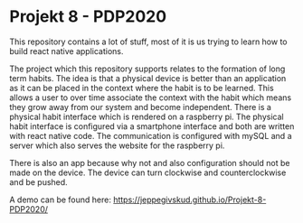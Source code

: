 # Projekt 8 - PDP2020
This repository contains a lot of stuff, most of it is us trying to learn how to build react native applications.

The project which this repository supports relates to the formation of long term habits.
The idea is that a physical device is better than an application as it can be placed in the context where the habit is to be learned. This allows a user to over time associate the context with the habit which means they grow away from our system and become independent.
There is a physical habit interface which is rendered on a raspberry pi. The physical habit interface is configured via a smartphone interface and both are written with react native code. The communication is configured with mySQL and a server which also serves the website for the raspberry pi.

There is also an app because why not and also configuration should not be made on the device.
The device can turn clockwise and counterclockwise and be pushed.

A demo can be found here: https://jeppegivskud.github.io/Projekt-8-PDP2020/

